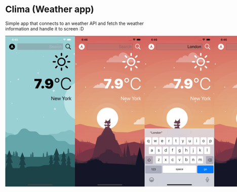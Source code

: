 # Clima (Weather app)
Simple app that connects to an weather API and fetch the weather information and handle it to screen :D

<div style="display: flex;">
<img src="app%20demo/1.png" width="220px">
<img src="app%20demo/2.png" width="220px">
<img src="app%20demo/3.png" width="220px">
<img src="app%20demo/4.png" width="220px">
</div>
